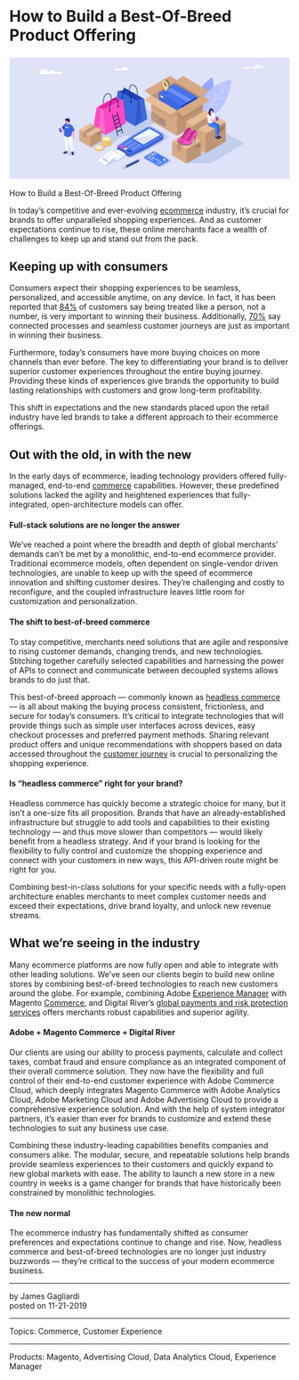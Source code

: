 # How to Build a Best-Of-Breed Product Offering

### 

![](how-to-build-a-best-of-breed-product-offering/Artboard-2-1800x0-c-default.png)

How to Build a Best-Of-Breed Product Offering

In today’s competitive and ever-evolving [ecommerce](https://magento.com "ecommerce") industry, it’s crucial for brands to offer unparalleled shopping experiences. And as customer expectations continue to rise, these online merchants face a wealth of challenges to keep up and stand out from the pack.

## Keeping up with consumers

Consumers expect their shopping experiences to be seamless, personalized, and accessible anytime, on any device. In fact, it has been reported that [84%](https://www.salesforce.com/research/customer-expectations/) of customers say being treated like a person, not a number, is very important to winning their business. Additionally, [70%](https://www.salesforce.com/research/customer-expectations/) say connected processes and seamless customer journeys are just as important in winning their business.

Furthermore, today’s consumers have more buying choices on more channels than ever before. The key to differentiating your brand is to deliver superior customer experiences throughout the entire buying journey. Providing these kinds of experiences give brands the opportunity to build lasting relationships with customers and grow long-term profitability.

This shift in expectations and the new standards placed upon the retail industry have led brands to take a different approach to their ecommerce offerings.

## Out with the old, in with the new

In the early days of ecommerce, leading technology providers offered fully-managed, end-to-end [commerce](https://magento.com "commerce") capabilities. However, these predefined solutions lacked the agility and heightened experiences that fully-integrated, open-architecture models can offer.

#### Full-stack solutions are no longer the answer

We’ve reached a point where the breadth and depth of global merchants’ demands can’t be met by a monolithic, end-to-end ecommerce provider. Traditional ecommerce models, often dependent on single-vendor driven technologies, are unable to keep up with the speed of ecommerce innovation and shifting customer desires. They’re challenging and costly to reconfigure, and the coupled infrastructure leaves little room for customization and personalization.

#### The shift to best-of-breed commerce

To stay competitive, merchants need solutions that are agile and responsive to rising customer demands, changing trends, and new technologies. Stitching together carefully selected capabilities and harnessing the power of APIs to connect and communicate between decoupled systems allows brands to do just that.

This best-of-breed approach — commonly known as [headless commerce](https://www.digitalriver.com/headless-commerce-move-monolithic-best-breed/) — is all about making the buying process consistent, frictionless, and secure for today’s consumers. It’s critical to integrate technologies that will provide things such as simple user interfaces across devices, easy checkout processes and preferred payment methods. Sharing relevant product offers and unique recommendations with shoppers based on data accessed throughout the [customer journey](https://www.adobe.com/marketing/campaign/customer-journey.html "customer journey") is crucial to personalizing the shopping experience.

#### Is “headless commerce” right for your brand?

Headless commerce has quickly become a strategic choice for many, but it isn’t a one-size fits all proposition. Brands that have an already-established infrastructure but struggle to add tools and capabilities to their existing technology — and thus move slower than competitors — would likely benefit from a headless strategy. And if your brand is looking for the flexibility to fully control and customize the shopping experience and connect with your customers in new ways, this API-driven route might be right for you.

Combining best-in-class solutions for your specific needs with a fully-open architecture enables merchants to meet complex customer needs and exceed their expectations, drive brand loyalty, and unlock new revenue streams.

## What we’re seeing in the industry

Many ecommerce platforms are now fully open and able to integrate with other leading solutions. We’ve seen our clients begin to build new online stores by combining best-of-breed technologies to reach new customers around the globe. For example, combining Adobe [Experience Manager](https://www.adobe.com/marketing/experience-manager.html?promoid=HCS3XPFF&mv=other) with Magento [Commerce](https://magento.com/products/magento-commerce), and Digital River’s [global payments and risk protection services](https://www.digitalriver.com/online-merchant-services/) offers merchants robust capabilities and superior agility.

#### Adobe + Magento Commerce + Digital River

Our clients are using our ability to process payments, calculate and collect taxes, combat fraud and ensure compliance as an integrated component of their overall commerce solution. They now have the flexibility and full control of their end-to-end customer experience with Adobe Commerce Cloud, which deeply integrates Magento Commerce with Adobe Analytics Cloud, Adobe Marketing Cloud and Adobe Advertising Cloud to provide a comprehensive experience solution. And with the help of system integrator partners, it’s easier than ever for brands to customize and extend these technologies to suit any business use case.

Combining these industry-leading capabilities benefits companies and consumers alike. The modular, secure, and repeatable solutions help brands provide seamless experiences to their customers and quickly expand to new global markets with ease. The ability to launch a new store in a new country in weeks is a game changer for brands that have historically been constrained by monolithic technologies.

#### The new normal

The ecommerce industry has fundamentally shifted as consumer preferences and expectations continue to change and rise. Now, headless commerce and best-of-breed technologies are no longer just industry buzzwords — they’re critical to the success of your modern ecommerce business.

---

by James Gagliardi  
posted on 11-21-2019

---

Topics: Commerce, Customer Experience

---

Products: Magento, Advertising Cloud, Data Analytics Cloud, Experience Manager
